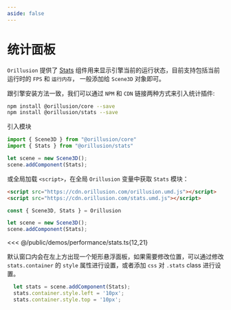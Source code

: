 ```yaml
---
aside: false
---
```

# 统计面板

`Orillusion` 提供了 [Stats](/stats/classes/Stats) 组件用来显示引擎当前的运行状态，目前支持包括当前运行时的 `FPS` 和 `运行内存`， 一般添加给 `Scene3D` 对象即可。

跟引擎安装方法一致，我们可以通过 `NPM` 和 `CDN` 链接两种方式来引入统计插件:
```bash
npm install @orillusion/core --save
npm install @orillusion/stats --save
```
引入模块
```ts
import { Scene3D } from "@orillusion/core"
import { Stats } from "@orillusion/stats"

let scene = new Scene3D();
scene.addComponent(Stats);
```
或全局加载 `<script>`，在全局 `Orillusion` 变量中获取 `Stats` 模块：
```html
<script src="https://cdn.orillusion.com/orillusion.umd.js"></script>
<script src="https://cdn.orillusion.com/stats.umd.js"></script>
```
```ts
const { Scene3D, Stats } = Orillusion 

let scene = new Scene3D();
scene.addComponent(Stats);
```

<Demo :height="400" src="/demos/performance/stats.ts"></Demo>

<<< @/public/demos/performance/stats.ts{12,21}

默认窗口内会在左上方出现一个矩形悬浮面板，如果需要修改位置，可以通过修改 `stats.container` 的 `style` 属性进行设置，或者添加 `css` 对 `.stats` class 进行设置。

```ts
  let stats = scene.addComponent(Stats);
  stats.container.style.left = '10px';
  stats.container.style.top = '10px';
```